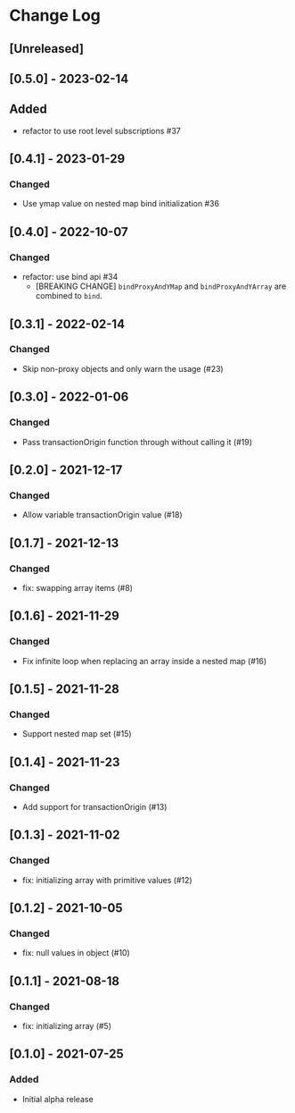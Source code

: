 # Change Log

## [Unreleased]

## [0.5.0] - 2023-02-14
## Added
- refactor to use root level subscriptions #37

## [0.4.1] - 2023-01-29
### Changed
- Use ymap value on nested map bind initialization #36

## [0.4.0] - 2022-10-07
### Changed
- refactor: use bind api #34
  - [BREAKING CHANGE] `bindProxyAndYMap` and `bindProxyAndYArray` are combined to `bind`.

## [0.3.1] - 2022-02-14
### Changed
- Skip non-proxy objects and only warn the usage (#23)

## [0.3.0] - 2022-01-06
### Changed
- Pass transactionOrigin function through without calling it (#19)

## [0.2.0] - 2021-12-17
### Changed
- Allow variable transactionOrigin value (#18)

## [0.1.7] - 2021-12-13
### Changed
- fix: swapping array items (#8)

## [0.1.6] - 2021-11-29
### Changed
- Fix infinite loop when replacing an array inside a nested map (#16)

## [0.1.5] - 2021-11-28
### Changed
- Support nested map set (#15)

## [0.1.4] - 2021-11-23
### Changed
- Add support for transactionOrigin (#13)

## [0.1.3] - 2021-11-02
### Changed
- fix: initializing array with primitive values (#12)

## [0.1.2] - 2021-10-05
### Changed
- fix: null values in object (#10)

## [0.1.1] - 2021-08-18
### Changed
- fix: initializing array (#5)

## [0.1.0] - 2021-07-25
### Added
- Initial alpha release
